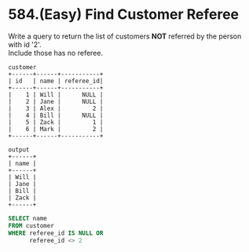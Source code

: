 # 584.\(Easy\) Find Customer Referee

Write a query to return the list of customers **NOT** referred by the person with id '2'.   
Include those has no referee.

```text
customer
+------+------+-----------+
| id   | name | referee_id|
+------+------+-----------+
|    1 | Will |      NULL |
|    2 | Jane |      NULL |
|    3 | Alex |         2 |
|    4 | Bill |      NULL |
|    5 | Zack |         1 |
|    6 | Mark |         2 |
+------+------+-----------+

output
+------+
| name |
+------+
| Will |
| Jane |
| Bill |
| Zack |
+------+
```

```sql
SELECT name
FROM customer
WHERE referee_id IS NULL OR
      referee_id <> 2
```

